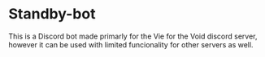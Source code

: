 # Standby-bot

This is a Discord bot made primarly for the Vie for the Void discord server, however it can be used with limited funcionality for other servers as well.
